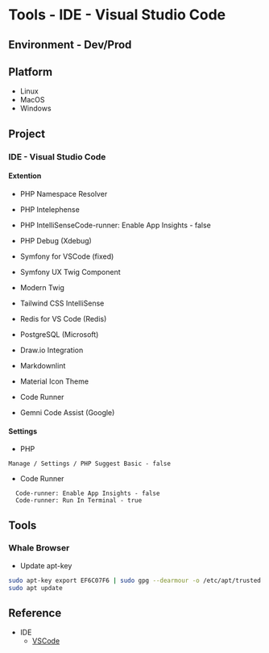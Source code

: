 # Tools - IDE - Visual Studio Code

## Environment - Dev/Prod

## Platform

* Linux
* MacOS
* Windows

## Project

### IDE - Visual Studio Code

#### Extention

* PHP Namespace Resolver
* PHP Intelephense
* PHP IntelliSenseCode-runner: Enable App Insights - false
* PHP Debug          (Xdebug)

* Symfony for VSCode (fixed)
* Symfony UX Twig Component
* Modern Twig

* Tailwind CSS IntelliSense

* Redis for VS Code  (Redis)

* PostgreSQL (Microsoft)

* Draw.io Integration
* Markdownlint
* Material Icon Theme
* Code Runner

* Gemni Code Assist (Google)

#### Settings

* PHP

```text
Manage / Settings / PHP Suggest Basic - false
```

* Code Runner

```text
  Code-runner: Enable App Insights - false
  Code-runner: Run In Terminal - true
```

## Tools

### Whale Browser

* Update apt-key

```bash
sudo apt-key export EF6C07F6 | sudo gpg --dearmour -o /etc/apt/trusted.gpg.d/whale-key.gpg
sudo apt update
```

## Reference

* IDE
  * [VSCode](https://code.visualstudio.com/docs/languages/php)